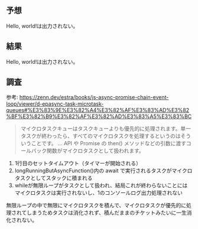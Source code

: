 ## 予想

Hello, world!は出力されない。

## 結果

Hello, world!は出力されない。

## 調査

参考: https://zenn.dev/estra/books/js-async-promise-chain-event-loop/viewer/d-epasync-task-microtask-queues#%E3%83%9E%E3%82%A4%E3%82%AF%E3%83%AD%E3%82%BF%E3%82%B9%E3%82%AF%E3%82%AD%E3%83%A5%E3%83%BC

> マイクロタスクキューはタスクキューよりも優先的に処理されます。単一タスクが終わったら、すべてのマイクロタスクを処理するというのはそういうことです。
> ...
> API や Promise の then() メソッドなどの引数に渡すコールバック関数がマイクロタスクとして扱われます。

1. 1行目のセットタイムアウト（タイマーが開始される）
2. longRunningButAsyncFunction()内の await で実行されるタスクがマイクロタスクとしてスタックに積まれる
3. whileが無限ループがタスクとして扱われ、結局これが終わらないことにはマイクロタスクは実行されないし、1のコンソールログ出力処理されない

無限ループの中で無限にマイクロタスクを積んで、マイクロタスクが優先的に処理されてしまうためタスクは消化されず、積んだままのチケットみたいに一生消化されない。

